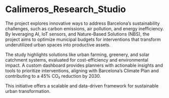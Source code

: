 # Calimeros_Research_Studio

The project explores innovative ways to address Barcelona’s sustainability challenges, such as carbon emissions, air pollution, and energy inefficiency.
By leveraging AI, IoT sensors, and Nature-Based Solutions (NBS), the project aims to optimize municipal budgets for interventions that transform underutilized urban spaces into productive assets.

The study highlights solutions like urban farming, greenery, and solar catchment systems, evaluated for cost-efficiency and environmental impact.
A custom dashboard provides planners with actionable insights and tools to prioritize interventions, aligning with Barcelona’s Climate Plan and contributing to a 45% CO₂ reduction by 2030.

This initiative offers a scalable and data-driven framework for sustainable urban transformation.
